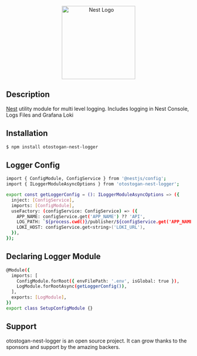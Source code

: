 <p align="center">
  <a href="https://nestjs.com/" target="blank"><img src="https://nestjs.com/img/logo-small.svg" width="200" alt="Nest Logo" /></a>
</p>

[circleci-image]: https://img.shields.io/circleci/build/github/nestjs/nest/master?token=abc123def456
[circleci-url]: https://circleci.com/gh/nestjs/nest

## Description

[Nest](https://github.com/nestjs/nest) utility module for multi level logging.
Includes logging in Nest Console, Logs Files and Grafana Loki

## Installation

```bash
$ npm install otostogan-nest-logger
```

## Logger Config

```bash
import { ConfigModule, ConfigService } from '@nestjs/config';
import { ILoggerModuleAsyncOptions } from 'otostogan-nest-logger';

export const getLoggerConfig = (): ILoggerModuleAsyncOptions => ({
  inject: [ConfigService],
  imports: [ConfigModule],
  useFactory: (configService: ConfigService) => ({
    APP_NAME: configService.get('APP_NAME') ?? 'API',
    LOG_PATH: `${process.cwd()}/publisher/${configService.get('APP_NAME')}`,
    LOKI_HOST: configService.get<string>('LOKI_URL'),
  }),
});

```

## Declaring Logger Module

```bash
@Module({
  imports: [
    ConfigModule.forRoot({ envFilePath: '.env', isGlobal: true }),
	LogModule.forRootAsync(getLoggerConfig()),
  ],
  exports: [LogModule],
})
export class SetupConfigModule {}
```

## Support

otostogan-nest-logger is an open source project. It can grow thanks to the sponsors and support by the amazing backers.
